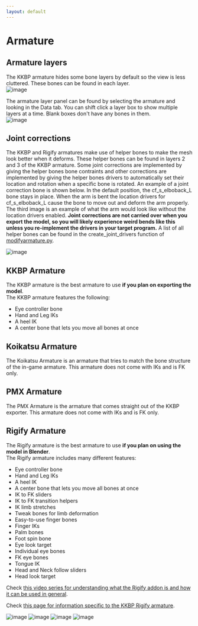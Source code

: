 ```yaml
---
layout: default
---
```


# Armature

## Armature layers
The KKBP armature hides some bone layers by default so the view is less cluttered. These bones can be found in each layer.  
![image](https://raw.githubusercontent.com/FlailingFog/flailingfog.github.io/master/assets/images/arm1.png)

The armature layer panel can be found by selecting the armature and looking in the Data tab. You can shift click a layer box to show multiple layers at a time. Blank boxes don't have any bones in them.  
![image](https://raw.githubusercontent.com/FlailingFog/flailingfog.github.io/master/assets/images/arm2.png)

## Joint corrections
The KKBP and Rigify armatures make use of helper bones to make the mesh look better when it deforms. These helper bones can be found in layers 2 and 3 of the KKBP armature. Some joint corrections are implemented by giving the helper bones bone contraints and other corrections are implemented by giving the helper bones drivers to automatically set their location and rotation when a specific bone is rotated. An example of a joint correction bone is shown below. In the default position, the cf_s_elboback_L bone stays in place. When the arm is bent the location drivers for cf_s_elboback_L cause the bone to move out and deform the arm properly. The third image is an example of what the arm would look like without the location drivers enabled. **Joint corrections are not carried over when you export the model, so you will likely experience weird bends like this unless you re-implement the drivers in your target program.** A list of all helper bones can be found in the create_joint_drivers function of [modifyarmature.py](https://github.com/FlailingFog/KK-Blender-Porter-Pack/blob/master/importing/modifyarmature.py). 

![image](https://raw.githubusercontent.com/FlailingFog/flailingfog.github.io/master/assets/images/arm3.png)

## KKBP Armature

The KKBP armature is the best armature to use **if you plan on exporting the model**.  
The KKBP armature features the following:
* Eye controller bone
* Hand and Leg IKs
* A heel IK
* A center bone that lets you move all bones at once

## Koikatsu Armature

The Koikatsu Armature is an armature that tries to match the bone structure of the in-game armature. This armature does not come with IKs and is FK only.

## PMX Armature

The PMX Armature is the armature that comes straight out of the KKBP exporter. This armature does not come with IKs and is FK only.

## Rigify Armature

The Rigify armature is the best armature to use **if you plan on using the model in Blender**.  
The Rigify armature includes many different features:
* Eye controller bone
* Hand and Leg IKs
* A heel IK
* A center bone that lets you move all bones at once
* IK to FK sliders
* IK to FK transition helpers
* IK limb stretches
* Tweak bones for limb deformation
* Easy-to-use finger bones
* Finger IKs
* Palm bones
* Foot spin bone
* Eye look target
* Individual eye bones
* FK eye bones
* Tongue IK
* Head and Neck follow sliders
* Head look target

Check [this video series for understanding what the Rigify addon is and how it can be used in general](https://www.youtube.com/watch?v=-JSFcSxsaTs&list=PLdcL5aF8ZcJv68SSdwxip33M7snakl6Dx).

Check [this page for information specific to the KKBP Rigify armature](https://github.com/FlailingFog/KK-Blender-Porter-Pack/issues/78).

![image](https://raw.githubusercontent.com/FlailingFog/flailingfog.github.io/master/assets/images/arm4.gif)
![image](https://raw.githubusercontent.com/FlailingFog/flailingfog.github.io/master/assets/images/arm5.gif)
![image](https://raw.githubusercontent.com/FlailingFog/flailingfog.github.io/master/assets/images/arm6.png)
![image](https://raw.githubusercontent.com/FlailingFog/flailingfog.github.io/master/assets/images/arm7.png)
